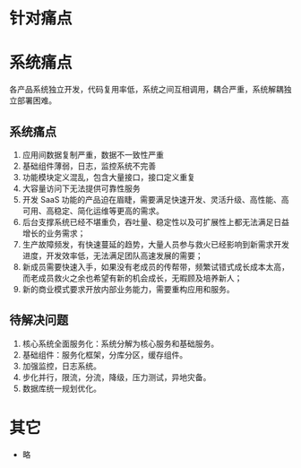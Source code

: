 # 针对痛点

# 系统痛点

各产品系统独立开发，代码复用率低，系统之间互相调用，耦合严重，系统解耦独立部署困难。

## 系统痛点

1. 应用间数据复制严重，数据不一致性严重
2. 基础组件薄弱，日志，监控系统不完善
3. 功能模块定义混乱，包含大量接口，接口定义重复
4. 大容量访问下无法提供可靠性服务
5. 开发 SaaS 功能的产品迫在眉睫，需要满足快速开发、灵活升级、高性能、高可用、高稳定、简化运维等更高的需求。
6. 后台支撑系统已经不堪重负，吞吐量、稳定性以及可扩展性上都无法满足日益增长的业务需求；
7. 生产故障频发，有快速蔓延的趋势，大量人员参与救火已经影响到新需求开发进度，开发效率低，无法满足团队高速发展的需要；
8. 新成员需要快速入手，如果没有老成员的传帮带，频繁试错式成长成本太高，而老成员救火之余也希望有新的机会成长，无暇顾及培养新人；
9. 新的商业模式要求开放内部业务能力，需要重构应用和服务。

## 待解决问题

1. 核心系统全面服务化：系统分解为核心服务和基础服务。
2. 基础组件：服务化框架，分库分区，缓存组件。
3. 加强监控，日志系统。
4. 步化并行，限流，分流，降级，压力测试，异地灾备。
5. 数据库统一规划优化。

# 其它

- 略
